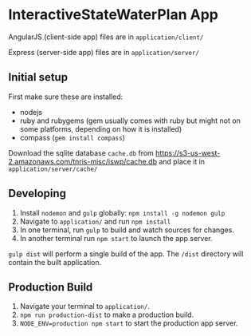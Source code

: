 # InteractiveStateWaterPlan App

AngularJS (client-side app) files are in `application/client/`

Express (server-side app) files are in `application/server/`

## Initial setup

First make sure these are installed:
 - nodejs
 - ruby and rubygems (gem usually comes with ruby but might not on some
   platforms, depending on how it is installed)
 - compass (`gem install compass`)

Download the sqlite database `cache.db` from https://s3-us-west-2.amazonaws.com/tnris-misc/iswp/cache.db and place it in `application/server/cache/`

## Developing

1. Install `nodemon` and `gulp` globally: `npm install -g nodemon gulp`
2. Navigate to `application/` and run `npm install`
3. In one terminal, run `gulp` to build and watch sources for changes.
4. In another terminal run `npm start` to launch the app server.

`gulp dist` will perform a single build of the app. The `/dist` directory will contain the built application.

## Production Build

1. Navigate your terminal to `application/`.
1. `npm run production-dist` to make a production build.
1. `NODE_ENV=production npm start` to start the production app server.


